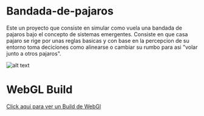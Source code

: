 # Bandada-de-pajaros
Este un proyecto que consiste en simular como vuela una bandada de pajaros bajo el concepto de sistemas emergentes. Consiste en que casa pajaro se rige por unas reglas basicas y con base en la percepcion de su entorno toma deciciones como alinearse o cambiar su rumbo para asi "volar junto a otros pajaros".


![alt text](https://play-static.unity.com/20201210/p/images/b2925acf-b2d3-41d0-943b-fffcc60367b7_Captura_de_pantalla_2020_12_10_083540.png)

# WebGL Build
[Click aqui para ver un Build de WebGl](https://play.unity.com/mg/other/bandada-de-pajaros)
